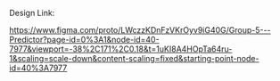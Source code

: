 Design Link:

https://www.figma.com/proto/LWczzKDnFzVKrOyv9iG40G/Group-5---Predictor?page-id=0%3A1&node-id=40-7977&viewport=-38%2C171%2C0.18&t=1uKI8A4HOpTa64ru-1&scaling=scale-down&content-scaling=fixed&starting-point-node-id=40%3A7977
